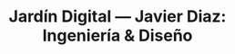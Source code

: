 ---
title: 'Jardín Digital — Javier Diaz: Ingeniería & Diseño'
seo:
  title: 'Jardín Digital — Javier Diaz: Ingeniería & Diseño'
  image: ./meta.png
  description: Bienvenido a mi jardín digital, donde podrás encontrar algunos de mis pensamientos, reflexiones y cosas sobre tecnología y diseño.
  keywords: desarrollo, diseño, diseño web, diseño ux, diseño ui, ui, ux, web design, desarrollo web, software, developer, web developer, software developer, software engineer
---